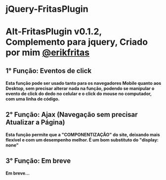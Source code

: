 # jQuery-FritasPlugin
Alt-FritasPlugin v0.1.2, Complemento para jquery, Criado por mim [@erikfritas](https://www.instagram.com/erikfritas/)
======

## 1° Função: Eventos de click
#### Esta função pode ser usado tanto para os navegadores Mobile quanto aos Desktop, sem precisar alterar nada na função, podendo se manipular o evento de click do dedo no celular e o click do mouse no computador, com uma linha de código.

## 2° Função: Ajax (Navegação sem precisar Atualizar a Página)
#### Esta função permite que a "COMPONENTIZAÇÂO" do site, deixando mais flexível e com um desempenho melhor. É um bom substituto do "display: none"

## 3° Função: Em breve
#### Em breve...
